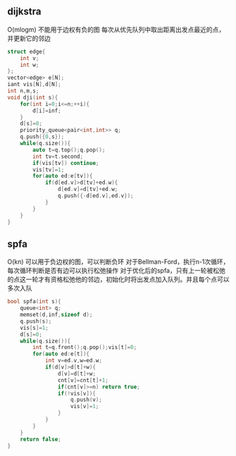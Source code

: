 ## dijkstra
O(mlogm)
不能用于边权有负的图
每次从优先队列中取出距离出发点最近的点，并更新它的邻边
```cpp
struct edge{
	int v;
	int w;
};
vector<edge> e[N];
iant vis[N],d[N];
int n,m,s;
void dji(int s){
	for(int i=0;i<=n;++i){
		d[i]=inf;
	}
	d[s]=0;
	priority_queue<pair<int,int>> q;
	q.push({0,s});
	while(q.size()){
		auto t=q.top();q.pop();
		int tv=t.second;
		if(vis[tv]) continue;
		vis[tv]=1;
		for(auto ed:e[tv]){
			if(d[ed.v]>d[tv]+ed.w){
				d[ed.v]=d[tv]+ed.w;
				q.push({-d[ed.v],ed.v}); 
			}
		}
	}
}
```

## spfa
O(kn)
可以用于负边权的图，可以判断负环
对于Bellman-Ford，执行n-1次循环，每次循环判断是否有边可以执行松弛操作
对于优化后的spfa，只有上一轮被松弛的点这一轮才有资格松弛他的邻边，初始化时将出发点加入队列。并且每个点可以多次入队
```cpp
bool spfa(int s){
	queue<int> q;
	memset(d,inf,sizeof d);
	q.push(s);
	vis[s]=1;
	d[s]=0;
	while(q.size()){
		int t=q.front();q.pop();vis[t]=0;
		for(auto ed:e[t]){
			int v=ed.v,w=ed.w;
			if(d[v]>d[t]+w){
				d[v]=d[t]+w;
				cnt[v]=cnt[t]+1;
				if(cnt[v]>=n) return true;
				if(!vis[v]){
					q.push(v);
					vis[v]=1;
				}
			}
		}
	}
	return false;
}
```